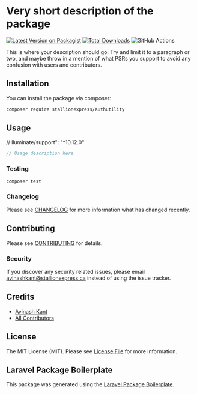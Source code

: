# Very short description of the package

[![Latest Version on Packagist](https://img.shields.io/packagist/v/stallionexpress/authutility.svg?style=flat-square)](https://packagist.org/packages/stallionexpress/authutility)
[![Total Downloads](https://img.shields.io/packagist/dt/stallionexpress/authutility.svg?style=flat-square)](https://packagist.org/packages/stallionexpress/authutility)
![GitHub Actions](https://github.com/stallionexpress/authutility/actions/workflows/main.yml/badge.svg)

This is where your description should go. Try and limit it to a paragraph or two, and maybe throw in a mention of what PSRs you support to avoid any confusion with users and contributors.

## Installation

You can install the package via composer:

```bash
composer require stallionexpress/authutility
```

## Usage

// lluminate/support": "^10.12.0"

```php
// Usage description here
```

### Testing

```bash
composer test
```

### Changelog

Please see [CHANGELOG](CHANGELOG.md) for more information what has changed recently.

## Contributing

Please see [CONTRIBUTING](CONTRIBUTING.md) for details.

### Security

If you discover any security related issues, please email avinashkant@stallionexpress.ca instead of using the issue tracker.

## Credits

- [Avinash Kant](https://github.com/stallionexpress)
- [All Contributors](../../contributors)

## License

The MIT License (MIT). Please see [License File](LICENSE.md) for more information.

## Laravel Package Boilerplate

This package was generated using the [Laravel Package Boilerplate](https://laravelpackageboilerplate.com).
